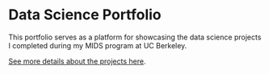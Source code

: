 # Data Science Portfolio

This portfolio serves as a platform for showcasing the data science projects I completed during my MIDS program at UC Berkeley.

[See more details about the projects here](https://drkulkarni236.github.io/).

